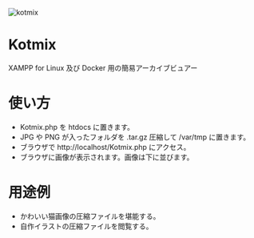 ![kotmix](https://user-images.githubusercontent.com/26889922/58781422-beccb500-8616-11e9-9659-33041f10955b.png)

# Kotmix
XAMPP for Linux 及び Docker 用の簡易アーカイブビュアー

# 使い方
* Kotmix.php を htdocs に置きます。
* JPG や PNG が入ったフォルダを .tar.gz 圧縮して /var/tmp に置きます。
* ブラウザで http://localhost/Kotmix.php にアクセス。
* ブラウザに画像が表示されます。画像は下に並びます。

# 用途例
* かわいい猫画像の圧縮ファイルを堪能する。
* 自作イラストの圧縮ファイルを閲覧する。
